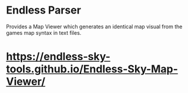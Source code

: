 # Endless Parser
Provides a Map Viewer which generates an identical map visual from the games map syntax in text files.

# https://endless-sky-tools.github.io/Endless-Sky-Map-Viewer/
